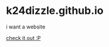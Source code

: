 # k24dizzle.github.io
i want a website

<a href="https://k24dizzle.github.io"> check it out :P </a>

